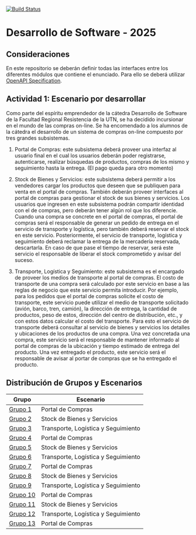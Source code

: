 [![Build Status](https://github.com/FRRe-DS/2025-TPI/actions/workflows/validate-openapi.yml/badge.svg)](https://github.com/FRRe-DS/2025-TPI/actions/workflows/validate-openapi.yml)
# Desarrollo de Software - 2025

## Consideraciones

En este repositorio se deberán definir todas las interfaces entre los diferentes módulos que contiene el enunciado. Para ello se deberá utilizar [OpenAPI Specification](https://swagger.io/specification/).

## Actividad 1:	Escenario por desarrollar

Como parte del espíritu emprendedor de la cátedra Desarrollo de Software de la Facultad Regional Resistencia de la UTN, se ha decidido incursionar en el mundo de las compras on-line. Se ha encomendado a los alumnos de la cátedra el desarrollo de un sistema de compras on-line compuesto por tres grandes subsistemas. 

1.	Portal de Compras: este subsistema deberá proveer una interfaz al usuario final en el cual los usuarios deberán poder registrarse, autenticarse, realizar búsquedas de productos, compras de los mismo y seguimiento hasta la entrega. (El pago queda para otro momento)

2.	Stock de Bienes y Servicios: este subsistema deberá permitir a los vendedores cargar los productos que deseen que se publiquen para venta en el portal de compras. También deberán proveer interfaces al portal de compras para gestionar el stock de sus bienes y servicios. Los usuarios que ingresen en este subsistema podrán compartir identidad con el de compras, pero deberán tener algún rol que los diferencie. Cuando una compra se concrete en el portal de compras, el portal de compras será el responsable de generar un pedido de entrega en el servicio de transporte y logística, pero también deberá reservar el stock en este servicio. Posteriormente, el servicio de transporte, logística y seguimiento deberá reclamar la entrega de la mercadería reservada, descartarla. En caso de que pase el tiempo de reservar, será este servicio el responsable de liberar el stock comprometido y avisar del suceso.

3.	Transporte, Logística y Seguimiento: este subsistema es el encargado de proveer los medios de transporte al portal de compras. El costo de transporte de una compra será calculado por este servicio en base a las reglas de negocio que este servicio permita introducir. Por ejemplo, para los pedidos que el portal de compras solicite el costo de transporte, este servicio puede utilizar el medio de transporte solicitado (avión, barco, tren, camión), la dirección de entrega, la cantidad de productos, peso de estos, dirección del centro de distribución, etc., y con estos datos calcular el costo del transporte. Para esto el servicio de transporte deberá consultar al servicio de bienes y servicios los detalles y ubicaciones de los productos de una compra. Una vez concretada una compra, este servicio será el responsable de mantener informado al portal de compras de la ubicación y tiempo estimado de entrega del producto. Una vez entregado el producto, este servicio será el responsable de avisar al portar de compras que se ha entregado el producto.

## Distribución de Grupos y Escenarios

| Grupo         | Escenario                           |
| --------------| ----------------------------------- |
| [Grupo 1](https://github.com/orgs/FRRe-DS/teams/grupo-2025-01)   | Portal de Compras                   |
| [Grupo 2](https://github.com/orgs/FRRe-DS/teams/grupo-2025-02)   | Stock de Bienes y Servicios         |
| [Grupo 3](https://github.com/orgs/FRRe-DS/teams/grupo-2025-03)   | Transporte, Logística y Seguimiento |
| [Grupo 4](https://github.com/orgs/FRRe-DS/teams/grupo-2025-04)   | Portal de Compras                   |
| [Grupo 5](https://github.com/orgs/FRRe-DS/teams/grupo-2025-05)   | Stock de Bienes y Servicios         |
| [Grupo 6](https://github.com/orgs/FRRe-DS/teams/grupo-2025-06)   | Transporte, Logística y Seguimiento |
| [Grupo 7](https://github.com/orgs/FRRe-DS/teams/grupo-2025-07)   | Portal de Compras                   |
| [Grupo 8](https://github.com/orgs/FRRe-DS/teams/grupo-2025-08)   | Stock de Bienes y Servicios         |
| [Grupo 9](https://github.com/orgs/FRRe-DS/teams/grupo-2025-09)   | Transporte, Logística y Seguimiento |
| [Grupo 10](https://github.com/orgs/FRRe-DS/teams/grupo-2025-10)  | Portal de Compras                   |
| [Grupo 11](https://github.com/orgs/FRRe-DS/teams/grupo-2025-11)  | Stock de Bienes y Servicios         |
| [Grupo 12](https://github.com/orgs/FRRe-DS/teams/grupo-2025-12)  | Transporte, Logística y Seguimiento |
| [Grupo 13](https://github.com/orgs/FRRe-DS/teams/grupo-2025-13)  | Portal de Compras                   |